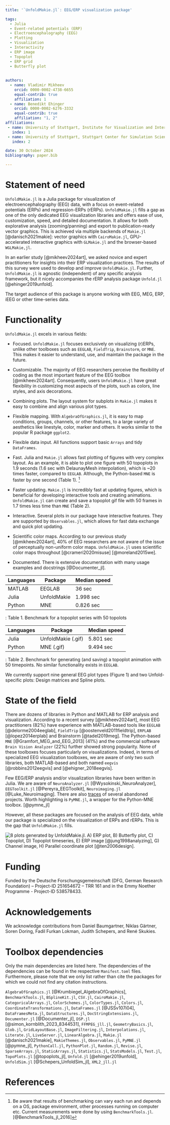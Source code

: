 ```yaml
---
title: '`UnfoldMakie.jl`: EEG/ERP visualization package'

tags:
  - Julia
  - Event-related potentials (ERP)
  - Electroencephalography (EEG)
  - Plotting
  - Visualization
  - Interactivity 
  - ERP image
  - Topoplot
  - ERP grid
  - Butterfly plot
  
  
authors:
  - name: Vladimir Mikheev
    orcid: 0000-0002-4738-6655
    equal-contrib: true
    affiliation: 1
  - name: Benedikt Ehinger
    orcid: 0000-0002-6276-3332
    equal-contrib: true
    affiliation: "1, 2"
affiliations:
 - name: University of Stuttgart, Institute for Visualization and Interactive Systems, Germany
   index: 1
 - name: University of Stuttgart, Stuttgart Center for Simulation Science, Germany
   index: 2

date: 30 October 2024
bibliography: paper.bib

---
```



# Statement of need

`UnfoldMakie.jl` is a Julia package for visualization of electroencephalography (EEG) data, with a focus on event-related potentials (ERPs) and regression-ERPs (rERPs). `UnfoldMakie.jl` fills a gap as one of the only dedicated EEG visualization libraries and offers ease of use, customization, speed, and detailed documentation. It allows for both explorative analysis (zooming/panning) and export to publication-ready vector graphics. This is achieved via multiple backends of `Makie.jl` [@danisch2021makie]: vector graphics with `CairoMakie.jl`, GPU-accelerated interactive graphics with `GLMakie.jl` and the browser-based `WGLMakie,jl`. 

In an earlier study [@mikheev2024art], we asked novice and expert practitioners for insights into their ERP visualization practices. The results of this survey were used to develop and improve `UnfoldMakie.jl`. Further, `UnfoldMakie.jl` is agnostic (independent) of any specific analysis framework, but it nicely accompanies the rERP analysis package `Unfold.jl` [@ehinger2019unfold].

The target audience of this package is anyone working with EEG, MEG, ERP, iEEG or other time-series data.

# Functionality
`UnfoldMakie.jl` excels in various fields:

- Focused. `UnfoldMakie.jl` focuses exclusively on visualizing (r)ERPs, unlike other toolboxes such as `EEGLAB`, `FieldTrip`, `Brainstorm`, or `MNE`. This makes it easier to understand, use, and maintain the package in the future.

- Customizable. The majority of EEG researchers perceive the flexibility of coding as the most important feature of the EEG toolbox [@mikheev2024art]. Consequently, users `UnfoldMakie.jl` have great flexibility in customizing most aspects of the plots, such as colors, line styles, and axis decorations. 

- Combining plots. The layout system for subplots in `Makie.jl` makes it easy to combine and align various plot types.
- Flexible mapping. With `AlgebraOfGraphics.jl`, it is easy to map conditions, groups, channels, or other features, to a large variety of aesthetics like linestyle, color, marker and others. It works similar to the popular R package `ggplot2`.

- Flexible data input. All functions support basic `Arrays` and tidy `DataFrames`.

- Fast. Julia and `Makie.jl` allows fast plotting of figures with very complex layout. As an example, it is able to plot one figure with 50 topoplots in 1.9 seconds (1.6 sec with DelaunayMesh interpolation), which is ~20 times faster, compared to `EEGLAB`. Although, the Python-based `MNE` is faster by one second (Table 1). [^1]

[^1]: Be aware that results of benchmarking can vary each run and depends on a OS, package environment, other processes running on computer etc. Current measurements were done by using `BenchmarkTools.jl`. [@BenchmarkTools_jl_2016]

- Faster updating. `Makie.jl` is incredibly fast at updating figures, which is beneficial for developing interactive tools and creating animations. `UnfoldMakie.jl` can create and save a topoplot gif file with 50 frames in 1.7 times less time than `MNE` (Table 2).

- Interactive. Several plots in our package have interactive features. They are supported by `Observables.jl`, which allows for fast data exchange and quick plot updating.

- Scientific color maps. According to our previous study [@mikheev2024art], 40% of EEG researchers are not aware of the issue of perceptually non-uniform color maps. `UnfoldMakie.jl` uses scientific color maps throughout [@crameri2020misuse] [@moreland2015we].

- Documented. There is extensive documentation with many usage examples and docstrings [@Documenter_jl].


| **Languages** | **Package**    | **Median speed** |
|---------------|----------------|------------------|
| MATLAB        | EEGLAB         | 36 sec           |
| Julia         | UnfoldMakie    | 1.998 sec        |
| Python        | MNE            | 0.826 sec        |

: Table 1. Benchmark for a topoplot series with 50 topolots



| **Languages** | **Package**        | **Median speed** |
|---------------|--------------------|------------------|
| Julia         | UnfoldMakie (.gif) | 5.801 sec        |
| Python        | MNE (.gif)         | 9.494 sec        |

: Table 2. Benchmark for generating (and saving) a topoplot animation with 50 timepoints. No similar functionality exists in `EEGLAB`.


We currently support nine general EEG plot types (Figure 1) 
and two Unfold-specific plots: Design matrices and Spline plots.

# State of the field

There are dozens of libraries in Python and MATLAB for ERP analysis and visualization. According to a recent survey [@mikheev2024art], most EEG practitioners (82%) have experience with MATLAB-based tools like `EEGLAB` [@delorme2004eeglab], `FieldTrip` [@oostenveld2011fieldtrip], `ERPLAB` [@lopez2014erplab] and Brainstorm [@tadel2019meg]. The Python-based `MNE` [@Gramfort_MEG_and_EEG_2013] (41%) and the commercial software `Brain Vision Analyzer` (22%) further showed strong popularity. None of these toolboxes focuses particularly on visualizations. Indeed, in terms of specialized EEG visualization toolboxes, we are aware of only two such libraries, both MATLAB-based and both named `eegvis` [@robbins2012eegvis] and [@ehigner_2018eegvis]. 

Few EEG/ERP analysis and/or visualization libraries have been written in Julia. We are aware of `NeuroAnalyzer.jl` [@Wysokinski_NeuroAnalyzer], `EEGToolkit.jl` [@Pereyra_EEGToolkit], `Neuroimaging.jl` [@Luke_Neuroimaging]. There are also [traces](https://julianeuro.github.io/packages) of several abandoned projects. Worth highlighting is `PyMNE.jl`, a wrapper for the Python-MNE toolbox. [@pymne_jl]

However, all these packages are focused on the analysis of EEG data, while our package is specialized on the visualization of ERPs and rERPs. This is the gap that `UnfoldMakie.jl` fills.

![8 plots generated by UnfoldMakie.jl. A) ERP plot, B) Butterfly plot, C) Topoplot, D) Topoplot timeseries, E) ERP image [@jung1998analyzing], G) Channel image, H) Parallel coordinate plot [@ten2006design].](complex_plot.png)


# Funding
Funded by the Deutsche Forschungsgemeinschaft (DFG, German Research Foundation) – Project-ID 251654672 – TRR 161 and in the Emmy Noether Programme - Project-ID 538578433.

# Acknowledgements

We acknowledge contributions from Daniel Baumgartner, Niklas Gärtner, Soren Doring, Fadil Furkan Lokman, Judith Schepers, and René Skukies. 

# Toolbox dependencies

Only the main dependencies are listed here. The dependencies of the dependencies can be found in the respective `Manifest.toml` files. Furthermore, please note that we only list rather than cite the packages for which we could not find any citation instructions.

`AlgebraOfGraphics.jl` [@Krumbiegel_AlgebraOfGraphics], `BenchmarkTools.jl`, `BSplineKit.jl`, `CSV.jl`, `CairoMakie.jl`, `CategoricalArrays.jl`, `ColorSchemes.jl`, `ColorTypes.jl`, `Colors.jl`, `CoordinateTransformations.jl`, `DataFrames.jl` [@JSSv107i04], `DataFramesMeta.jl`, `DataStructures.jl`, `DocStringExtensions.jl`, `Documenter.jl` [@Documenter_jl], `DSP.jl` [@simon_kornblith_2023_8344531], `FFMPEG_jll.jl`, `GeometryBasics.jl`, `Glob.jl`, `GridLayoutBase.jl`, `ImageFiltering.jl`, `Interpolations.jl`, `Literate.jl`, `LiveServer.jl`, `LinearAlgebra.jl`, `Makie.jl` [@danisch2021makie], `MakieThemes.jl`, `Observables.jl`, `PyMNE.jl` [@pymne_jl], `PythonCall.jl`, `PythonPlot.jl`, `Random.jl`, `Revise.jl`, `SparseArrays.jl`, `StaticArrays.jl`, `Statistics.jl`, `StatsModels.jl`, `Test.jl`, `TopoPlots.jl` [@topoplots_jl], `Unfold.jl` [@ehinger2019unfold], `UnfoldSim.jl` [@Schepers_UnfoldSim_jl], `XML2_jll.jl`


# References


